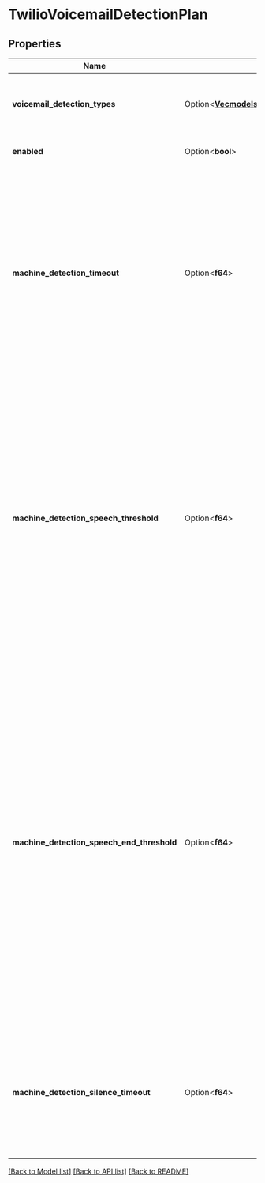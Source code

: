 # TwilioVoicemailDetectionPlan

## Properties

Name | Type | Description | Notes
------------ | ------------- | ------------- | -------------
**voicemail_detection_types** | Option<[**Vec<models::TwilioVoicemailDetectionPlanVoicemailDetectionTypesItem>**](TwilioVoicemailDetectionPlanVoicemailDetectionTypesItem.md)> | These are the AMD messages from Twilio that are considered as voicemail. Default is ['machine_end_beep', 'machine_end_silence'].  @default {Array} ['machine_end_beep', 'machine_end_silence'] | [optional]
**enabled** | Option<**bool**> | This sets whether the assistant should detect voicemail. Defaults to true.  @default true | [optional]
**machine_detection_timeout** | Option<**f64**> | The number of seconds that Twilio should attempt to perform answering machine detection before timing out and returning AnsweredBy as unknown. Default is 30 seconds.  Increasing this value will provide the engine more time to make a determination. This can be useful when DetectMessageEnd is provided in the MachineDetection parameter and there is an expectation of long answering machine greetings that can exceed 30 seconds.  Decreasing this value will reduce the amount of time the engine has to make a determination. This can be particularly useful when the Enable option is provided in the MachineDetection parameter and you want to limit the time for initial detection.  Check the [Twilio docs](https://www.twilio.com/docs/voice/answering-machine-detection#optional-api-tuning-parameters) for more info.  @default 30 | [optional]
**machine_detection_speech_threshold** | Option<**f64**> | The number of milliseconds that is used as the measuring stick for the length of the speech activity. Durations lower than this value will be interpreted as a human, longer as a machine. Default is 2400 milliseconds.  Increasing this value will reduce the chance of a False Machine (detected machine, actually human) for a long human greeting (e.g., a business greeting) but increase the time it takes to detect a machine.  Decreasing this value will reduce the chances of a False Human (detected human, actually machine) for short voicemail greetings. The value of this parameter may need to be reduced by more than 1000ms to detect very short voicemail greetings. A reduction of that significance can result in increased False Machine detections. Adjusting the MachineDetectionSpeechEndThreshold is likely the better approach for short voicemails. Decreasing MachineDetectionSpeechThreshold will also reduce the time it takes to detect a machine.  Check the [Twilio docs](https://www.twilio.com/docs/voice/answering-machine-detection#optional-api-tuning-parameters) for more info.  @default 2400 | [optional]
**machine_detection_speech_end_threshold** | Option<**f64**> | The number of milliseconds of silence after speech activity at which point the speech activity is considered complete. Default is 1200 milliseconds.  Increasing this value will typically be used to better address the short voicemail greeting scenarios. For short voicemails, there is typically 1000-2000ms of audio followed by 1200-2400ms of silence and then additional audio before the beep. Increasing the MachineDetectionSpeechEndThreshold to ~2500ms will treat the 1200-2400ms of silence as a gap in the greeting but not the end of the greeting and will result in a machine detection. The downsides of such a change include: - Increasing the delay for human detection by the amount you increase this parameter, e.g., a change of 1200ms to 2500ms increases human detection delay by 1300ms. - Cases where a human has two utterances separated by a period of silence (e.g. a \"Hello\", then 2000ms of silence, and another \"Hello\") may be interpreted as a machine.  Decreasing this value will result in faster human detection. The consequence is that it can lead to increased False Human (detected human, actually machine) detections because a silence gap in a voicemail greeting (not necessarily just in short voicemail scenarios) can be incorrectly interpreted as the end of speech.  Check the [Twilio docs](https://www.twilio.com/docs/voice/answering-machine-detection#optional-api-tuning-parameters) for more info.  @default 1200 | [optional]
**machine_detection_silence_timeout** | Option<**f64**> | The number of milliseconds of initial silence after which an unknown AnsweredBy result will be returned. Default is 5000 milliseconds.  Increasing this value will result in waiting for a longer period of initial silence before returning an 'unknown' AMD result.  Decreasing this value will result in waiting for a shorter period of initial silence before returning an 'unknown' AMD result.  Check the [Twilio docs](https://www.twilio.com/docs/voice/answering-machine-detection#optional-api-tuning-parameters) for more info.  @default 5000 | [optional]

[[Back to Model list]](../README.md#documentation-for-models) [[Back to API list]](../README.md#documentation-for-api-endpoints) [[Back to README]](../README.md)



